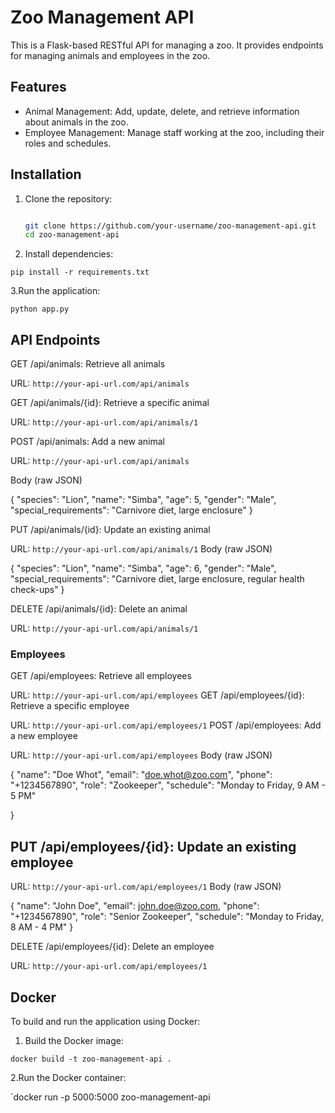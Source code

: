 # Zoo Management API

This is a Flask-based RESTful API for managing a zoo. It provides endpoints for managing animals and employees in the zoo.

## Features

- Animal Management: Add, update, delete, and retrieve information about animals in the zoo.
- Employee Management: Manage staff working at the zoo, including their roles and schedules.

## Installation

1. Clone the repository:

   ```bash

   git clone https://github.com/your-username/zoo-management-api.git
   cd zoo-management-api

2. Install dependencies:

```pip install -r requirements.txt```

3.Run the application:

```python app.py```

## API Endpoints

GET /api/animals: Retrieve all animals

URL: `http://your-api-url.com/api/animals`

GET /api/animals/{id}: Retrieve a specific animal

URL: `http://your-api-url.com/api/animals/1`

POST /api/animals: Add a new animal

URL: `http://your-api-url.com/api/animals`

Body (raw JSON)

{
  "species": "Lion",
  "name": "Simba",
  "age": 5,
  "gender": "Male",
  "special_requirements": "Carnivore diet, large enclosure"
}

PUT /api/animals/{id}: Update an existing animal

URL: `http://your-api-url.com/api/animals/1`
Body (raw JSON)

{
  "species": "Lion",
  "name": "Simba",
  "age": 6,
  "gender": "Male",
  "special_requirements": "Carnivore diet, large enclosure, regular health check-ups"
}

DELETE /api/animals/{id}: Delete an animal

URL: `http://your-api-url.com/api/animals/1`

### Employees

GET /api/employees: Retrieve all employees

URL: `http://your-api-url.com/api/employees`
GET /api/employees/{id}: Retrieve a specific employee

URL: `http://your-api-url.com/api/employees/1`
POST /api/employees: Add a new employee

URL: `http://your-api-url.com/api/employees`
Body (raw JSON)

{
  "name": "Doe Whot",
  "email": "doe.whot@zoo.com",
  "phone": "+1234567890",
  "role": "Zookeeper",
  "schedule": "Monday to Friday, 9 AM - 5 PM"

}

## PUT /api/employees/{id}: Update an existing employee

URL: ```http://your-api-url.com/api/employees/1```
Body (raw JSON)

{
  "name": "John Doe",
  "email": john.doe@zoo.com,
  "phone": "+1234567890",
  "role": "Senior Zookeeper",
  "schedule": "Monday to Friday, 8 AM - 4 PM"
}

DELETE /api/employees/{id}: Delete an employee

URL: `http://your-api-url.com/api/employees/1`

## Docker

To build and run the application using Docker:

1. Build the Docker image:

`docker build -t zoo-management-api .`

2.Run the Docker container:

`docker run -p 5000:5000 zoo-management-api

